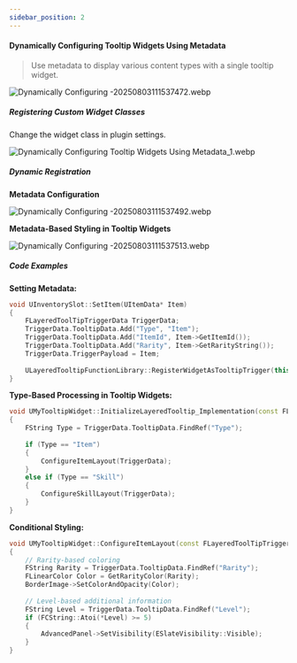 ```yaml
---
sidebar_position: 2
---
```

#### Dynamically Configuring Tooltip Widgets Using Metadata

> Use metadata to display various content types with a single tooltip widget.

![Dynamically Configuring -20250803111537472.webp](/assets/Dynamically%20Configuring%20Tooltip%20Widgets%20Using%20Metadata/Dynamically%20Configuring%20-20250803111537472.webp)

##### Registering Custom Widget Classes

Change the widget class in plugin settings.

![Dynamically Configuring Tooltip Widgets Using Metadata_1.webp](/assets/Dynamically%20Configuring%20Tooltip%20Widgets%20Using%20Metadata/Dynamically%20Configuring%20Tooltip%20Widgets%20Using%20Metadata_1.webp)

##### Dynamic Registration

**Metadata Configuration**

![Dynamically Configuring -20250803111537492.webp](/assets/Dynamically%20Configuring%20Tooltip%20Widgets%20Using%20Metadata/Dynamically%20Configuring%20-20250803111537492.webp)

**Metadata-Based Styling in Tooltip Widgets**

![Dynamically Configuring -20250803111537513.webp](/assets/Dynamically%20Configuring%20Tooltip%20Widgets%20Using%20Metadata/Dynamically%20Configuring%20-20250803111537513.webp)

##### Code Examples

**Setting Metadata:**

```cpp
void UInventorySlot::SetItem(UItemData* Item)
{
    FLayeredToolTipTriggerData TriggerData;
    TriggerData.TooltipData.Add("Type", "Item");
    TriggerData.TooltipData.Add("ItemId", Item->GetItemId());
    TriggerData.TooltipData.Add("Rarity", Item->GetRarityString());
    TriggerData.TriggerPayload = Item;
    
    ULayeredTooltipFunctionLibrary::RegisterWidgetAsTooltipTrigger(this, TriggerData);
}
```

**Type-Based Processing in Tooltip Widgets:**

```cpp
void UMyTooltipWidget::InitializeLayeredTooltip_Implementation(const FLayeredToolTipTriggerData& TriggerData)
{
    FString Type = TriggerData.TooltipData.FindRef("Type");
    
    if (Type == "Item")
    {
        ConfigureItemLayout(TriggerData);
    }
    else if (Type == "Skill")
    {
        ConfigureSkillLayout(TriggerData);
    }
}
```

**Conditional Styling:**

```cpp
void UMyTooltipWidget::ConfigureItemLayout(const FLayeredToolTipTriggerData& TriggerData)
{
    // Rarity-based coloring
    FString Rarity = TriggerData.TooltipData.FindRef("Rarity");
    FLinearColor Color = GetRarityColor(Rarity);
    BorderImage->SetColorAndOpacity(Color);
    
    // Level-based additional information
    FString Level = TriggerData.TooltipData.FindRef("Level");
    if (FCString::Atoi(*Level) >= 5)
    {
        AdvancedPanel->SetVisibility(ESlateVisibility::Visible);
    }
}
```